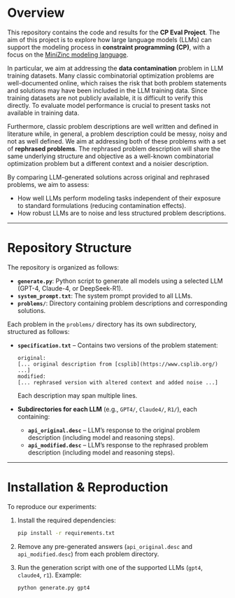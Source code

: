# Overview

This repository contains the code and results for the **CP Eval Project**.
The aim of this project is to explore how large language models (LLMs) can support the modeling process in **constraint programming (CP)**, with a focus on the [MiniZinc modeling language](https://www.minizinc.org/).

In particular, we aim at addressing the **data contamination** problem in LLM training datasets. Many classic combinatorial optimization problems are well-documented online, which raises the risk that both problem statements and solutions may have been included in the LLM training data. Since training datasets are not publicly available, it is difficult to verify this directly. To evaluate model performance is crucial to present tasks not available in training data.

Furthermore, classic problem descriptions are well written and defined in literature while, in general, a problem description could be messy, noisy and not as well defined. We aim at addressing both of these problems with a set of **rephrased problems**. The rephrased problem description will share the same underlying structure and objective as a well-known combinatorial optimization problem but a different context and a noisier description.

By comparing LLM-generated solutions across original and rephrased problems, we aim to assess:

* How well LLMs perform modeling tasks independent of their exposure to standard formulations (reducing contamination effects).
* How robust LLMs are to noise and less structured problem descriptions.

---

# Repository Structure

The repository is organized as follows:

* **`generate.py`**: Python script to generate all models using a selected LLM (GPT-4, Claude-4, or DeepSeek-R1).
* **`system_prompt.txt`**: The system prompt provided to all LLMs.
* **`problems/`**: Directory containing problem descriptions and corresponding solutions.

Each problem in the `problems/` directory has its own subdirectory, structured as follows:

* **`specification.txt`** – Contains two versions of the problem statement:

  ```
  original:
  [... original description from [csplib](https://www.csplib.org/) ...]
  modified:
  [... rephrased version with altered context and added noise ...]
  ```

  Each description may span multiple lines.

* **Subdirectories for each LLM** (e.g., `GPT4/`, `Claude4/`, `R1/`), each containing:

  * **`api_original.desc`** – LLM’s response to the original problem description (including model and reasoning steps).
  * **`api_modified.desc`** – LLM’s response to the rephrased problem description (including model and reasoning steps).

---

# Installation & Reproduction

To reproduce our experiments:

1. Install the required dependencies:

   ```bash
   pip install -r requirements.txt
   ```
2. Remove any pre-generated answers (`api_original.desc` and `api_modified.desc`) from each problem directory.
3. Run the generation script with one of the supported LLMs (`gpt4`, `claude4`, `r1`). Example:

   ```bash
   python generate.py gpt4
   ```